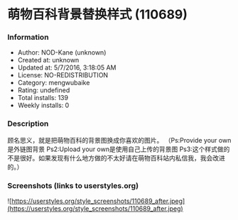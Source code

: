 # 萌物百科背景替换样式 (110689)

### Information
- Author: NOD-Kane (unknown)
- Created at: unknown
- Updated at: 5/7/2016, 3:18:05 AM
- License: NO-REDISTRIBUTION
- Category: mengwubaike
- Rating: undefined
- Total installs: 139
- Weekly installs: 0


### Description
顾名思义，就是把萌物百科的背景图换成你喜欢的图片。
（Ps:Provide your own是外链图背景
   Ps2:Upload your own是使用自己上传的背景图
   Ps3:这个样式做的不是很好。如果发现有什么地方做的不太好请在萌物百科站内私信我，我会改进的。）


### Screenshots (links to userstyles.org)
![https://userstyles.org/style_screenshots/110689_after.jpeg](https://userstyles.org/style_screenshots/110689_after.jpeg)


